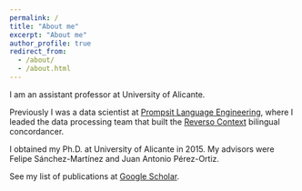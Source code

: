 ```yaml
---
permalink: /
title: "About me"
excerpt: "About me"
author_profile: true
redirect_from: 
  - /about/
  - /about.html
---
```


I am an assistant professor at University of Alicante.

Previously I was a data scientist at [Prompsit Language Engineering](https://www.prompsit.com), where I leaded the data processing team that built the [Reverso Context](https://context.reverso.net) bilingual concordancer.

I obtained my Ph.D. at University of Alicante in 2015. My advisors were Felipe Sánchez-Martínez and Juan Antonio Pérez-Ortiz.

See my list of publications at [Google Scholar](https://scholar.google.es/citations?hl=es&user=QzMP_B8AAAAJ&view_op=list_works&sortby=pubdate).

